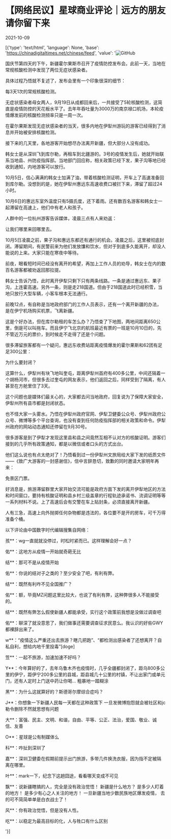 # 【网络民议】星球商业评论｜远方的朋友请你留下来

2021-10-09

[{'type': 'text/html', 'language': None, 'base': 'https://chinadigitaltimes.net/chinese/feed', 'value': '![GitHub](https://chinadigitaltimes.net/chinese/files/2021/10/Screen-Shot-2021-10-09-at-9.21.12-AM.png)

国庆节第四天的下午，新疆霍尔果斯市召开了疫情防控发布会。此前一天，当地在常规核酸检测中发现了两位无症状感染者。 

具体过程乃悟就不复述了，发布会里有一个印象很深的细节：

每3天1次的常规核酸检测。 

无症状感染者母女两人，9月19日从成都回来后，一共接受了5轮核酸检测，这简直是疫情防控的天花板水平了。去年年吞吐量为3000万的南京禄口机场，本轮疫情爆发前的核酸检测频率只是一周一次。 

在霍尔果斯发现无症状感染者的当天，很多内地在伊犁州游玩的游客已经得到了消息并开始被安排核酸检测。 

接下来的几天里，各地游客开始想尽办法离开新疆，但大部分人没有成功。 

韩女士是从深圳飞到库尔勒，再租车到北疆游的。3号的疫情发生后，她就开始联系当地县、州防疫指挥部。当地部门回应称，相关政策已经下发，果子沟等地已经收到通知，内地游客可以放行。 

10月5日，信心满满的韩女士加满了油，带着核酸检测证明，开车上了高速准备回到库尔勒。没想到的是，她在伊犁州惠远东高速收费口被拦下来，滞留了超过24小时。 

10月6日的惠远东室外温度只有5摄氏度，还下着雨。还有数百名游客和韩女士一起滞留在高速上，他们中有老人和孩子。 

人群中的一位杭州游客告诉媒体，凌晨三点有人来劝返：

让我们哪里来回哪里去。

10月5日凌晨之前，果子沟和惠远东都还有通行的机会。凌晨之后，这里被彻底封闭。滞留期间，有民警前来为他们发放馕和饮水，但对于到底多久能离开，却没人能说的上来。大家只能在寒夜中等待。 

前夜，眼看短时间已经没有离开的希望，再加上工作人员的劝导，韩女士在内的数百名游客都被劝返回那拉提。 

韩女士告诉乃悟，此时离开伊犁只剩下只有两条线路。一条是通过惠远东、果子沟，上连霍高速。另外一条，则是走218国道。但由于218国道此时已经积雪，当地只放行大型车辆，小客车根本无法通行。

前晚12点，有自称是当地政府部门的工作人员表示，还有一个离开新疆的办法，是在伊宁机场购买机票，飞离新疆。 

这是个好办法，但在库尔勒租的车怎么办？乃悟查了下地图，两地间距离650公里，倒是可以叫拖车。而且伊宁飞北京的航班最近有票的一班是10月10日的，先不管近万元的票价，到时候走不走得了还是个问题。 

很多滞留旅客都有一个疑问，惠远东收费站距离疫情爆发的霍尔果斯和62团有足足300公里：

为什么要封闭？ 

这算什么，伊犁州有块飞地叫奎屯，距离伊犁州首府有400多公里，中间还隔着一个胡杨河市，但很多去过奎屯的网友表示，他们返回之后，同样受到了隔离，有人甚至在方舱里住了3天。 

这个问题也是媒体们最关心的，大家都去问当地政府，回复说为了保障大家安全，伊犁州所有县市都是封闭状态。

也不怪大家一头雾水。乃悟在伊犁州政府官网、伊犁卫健委公众号、伊犁州政府公众号、微博等多个平台查询，也没有查到任何防疫指挥部的相关政策和命令。伊犁州政府的网站动态通知还停留在9月30号。 

很多游客是到了伊犁才发现这里县和县之间竟然互相不认对方的核酸证明。游客们接到的几乎所有政策通知，都是以微信或者口头的方式出台。 

他们这么说也有点太绝对了！乃悟看到过一份伊犁州文旅局给大家下发的纸质文件——《致广大游客的一封感谢信》，信中言辞恳切，致歉的同时邀请大家明年再来：

免景区门票。 

好消息是，旅游滞留群里大家开始交流可能是政府方面下发的离开伊犁地区的方法和时间窗口，要持有核酸证明和县乡村三级盖章的行程轨迹承诺书、流调证明等等一系列材料不说。上了高速后会有交警在车上贴封条，必须直接离开新疆。 

人有三急，高速上向外抛掷任何杂物都是违法的，各位要不是开的房车，可千万得准备个桶。

以下评论由中国数字时代编辑搜集自网络：



孩**：wg一直就就没停过，时松时紧而已。这样理解会好一点？

佑**：这地方从疫情一开始就奇葩无比

结**：那可不是从疫情开始

佑**：你说的结对子之类的？至少安全了吧，有利有弊。

结**：既然有利咋不见全国推广？

佑**：额，毕竟MZ问题这里比较大，也说了有利有弊，这种弊很多人不能接受的。

结**：既然有弊怎么假使新疆人都能承受，实行这个政策前我想是没做过调查吧

佑**：聊深了就没意思了，我们做事还需要调查征求民意么。我认识的好些GWY都裸辞出来了。

w**：“疫情这么严重还出去旅游？瞎几把跑”、“都检测出感染者了还想离开？自私自利，想给内地千里投毒”[doge]

笠**：一起不旅游，加速加速不好吗？

Y**：今年算好的了，去年乌鲁木齐也疫情时，几乎全疆都封闭了，距乌800多公里的伊宁，距伊宁200多公里的县城，距县城几十公里的村镇，不让出家门或单元门，还有人定时上门送中药让你喝&#8230; 粗暴地一踏糊涂

黑**：为什么这就算好的？斯德哥尔摩综合症吗？

J**：你想象一下新疆人民每一天都在这种政策下 一旦发微博抱怨就会被社区和jc勒令删除不然就思想有问题

大**：富强、民主、文明、和谐，自由、平等、公正、法治，爱国、敬业、诚信、友善

O**：星球是公有制媒体么

科**：咋扯到深圳了

嘉**：深圳卫健委在假期前提示出门旅游，多带几件换洗衣服，因为指不定被隔离在哪里。

叶**：mark一下，纪念下这趟囧途，看看哪天变成不可见

飘**：说新疆瞎搞的人，完全是没有政治觉悟！ 新疆是什么地方？ 是多少人盯着的地方！ 是多少有心之人关注的地方！ 一旦新疆当地少数民族地区爆发疫情， 去的可不简简单单是白衣战士了！

风**：你有政治觉悟，但是没有人性。

吃**：以稳定为最高目标的化，人与牲口有什么区别

'}]